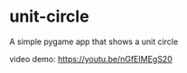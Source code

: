# unit-circle
A simple pygame app that shows a unit circle

video demo: https://youtu.be/nGfEIMEgS20
